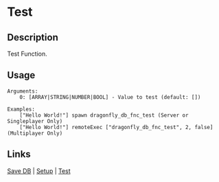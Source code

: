 # Test

## Description

Test Function.

## Usage

```sqf
Arguments:
	0: [ARRAY|STRING|NUMBER|BOOL] - Value to test (default: [])

Examples:
	["Hello World!"] spawn dragonfly_db_fnc_test (Server or Singleplayer Only)
	["Hello World!"] remoteExec ["dragonfly_db_fnc_test", 2, false] (Multiplayer Only)
```

## Links

[Save DB](misc/saveDb.md) |
[Setup](misc/setup.md) |
[Test](misc/test.md)
